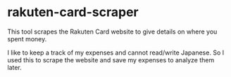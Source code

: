 # rakuten-card-scraper

This tool scrapes the Rakuten Card website to give details on where you spent money.

I like to keep a track of my expenses and cannot read/write Japanese.
So I used this to scrape the website and save my expenses to analyze them later.
